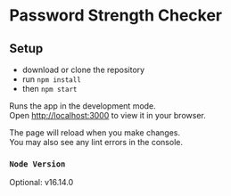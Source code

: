 # Password Strength Checker

## Setup

- download or clone the repository
- run `npm install`
- then `npm start`

Runs the app in the development mode.\
Open [http://localhost:3000](http://localhost:3000) to view it in your browser.

The page will reload when you make changes.\
You may also see any lint errors in the console.

### `Node Version`

Optional: v16.14.0

